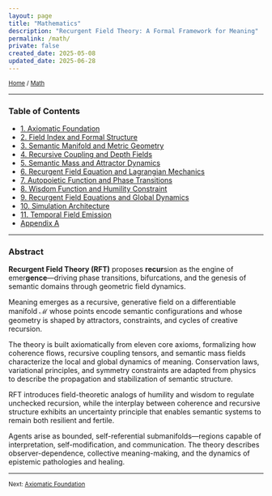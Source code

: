 ```yaml
---
layout: page
title: "Mathematics"
description: "Recurgent Field Theory: A Formal Framework for Meaning"
permalink: /math/
private: false
created_date: 2025-05-08
updated_date: 2025-06-28
---
```


<small>[Home](/) / [Math](/math/)</small>

---

### Table of Contents

- [1. Axiomatic Foundation](/math/01-axiomatic-foundation/)
- [2. Field Index and Formal Structure](/math/02-field-index/)
- [3. Semantic Manifold and Metric Geometry](/math/03-semantic-manifold/)
- [4. Recursive Coupling and Depth Fields](/math/04-recursive-coupling/)
- [5. Semantic Mass and Attractor Dynamics](/math/05-semantic-mass/)
- [6. Recurgent Field Equation and Lagrangian Mechanics](/math/06-recurgent-field-equation/)
- [7. Autopoietic Function and Phase Transitions](/math/07-autopoietic-function/)
- [8. Wisdom Function and Humility Constraint](/math/08-wisdom-function/)
- [9. Recurgent Field Equations and Global Dynamics](/math/09-recurgent-field-equations/)
- [10. Simulation Architecture](/math/10-simulation-architecture/)
- [11. Temporal Field Emission](/math/11-temporal-field-emission/)
- [Appendix A](/math/appendix-a/) 

---

### **Abstract**

**Recurgent Field Theory (RFT)** proposes **recur**sion as the engine of emer**gence**—driving phase transitions, bifurcations, and the genesis of semantic domains through geometric field dynamics.

Meaning emerges as a recursive, generative field on a differentiable manifold $\mathcal{M}$ whose points encode semantic configurations and whose geometry is shaped by attractors, constraints, and cycles of creative recursion. 

The theory is built axiomatically from eleven core axioms, formalizing how coherence flows, recursive coupling tensors, and semantic mass fields characterize the local and global dynamics of meaning. Conservation laws, variational principles, and symmetry constraints are adapted from physics to describe the propagation and stabilization of semantic structure.

RFT introduces field-theoretic analogs of humility and wisdom to regulate unchecked recursion, while the interplay between coherence and recursive structure exhibits an uncertainty principle that enables semantic systems to remain both resilient and fertile.

Agents arise as bounded, self-referential submanifolds—regions capable of interpretation, self-modification, and communication. The theory describes observer-dependence, collective meaning-making, and the dynamics of epistemic pathologies and healing.

---

<small>Next: [Axiomatic Foundation](/math/01-axiomatic-foundation/)</small>
